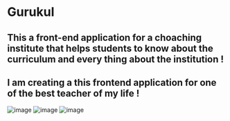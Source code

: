 # Gurukul

## This a front-end application for a choaching institute that helps students to know about the curriculum and every thing about the institution !
## I am creating a this frontend application for one of the best teacher of my life !


![image](https://user-images.githubusercontent.com/105917542/213939457-b9430133-9c70-4f6f-ad42-19cb0f910389.png)
![image](https://user-images.githubusercontent.com/105917542/213941838-f24cc112-7bb5-430e-b8c9-acf201b65d1b.png)
![image](https://user-images.githubusercontent.com/105917542/213941843-29b8446c-a5b4-40de-b060-2d47a375ae6f.png)

